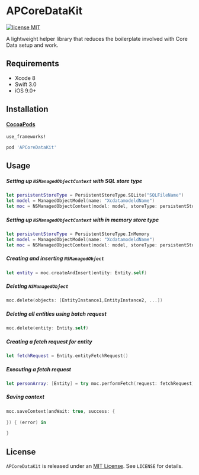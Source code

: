 # APCoreDataKit
 [![license MIT](https://img.shields.io/cocoapods/l/JSQCoreDataKit.svg)][mitLink]


A lightweight helper library that reduces the boilerplate involved with Core Data setup and work.

## Requirements
* Xcode 8
* Swift 3.0
* iOS 9.0+

## Installation

#### [CocoaPods](http://cocoapods.org)

````ruby
use_frameworks!

pod 'APCoreDataKit'

````

## Usage 

##### Setting up `NSManagedObjectContext` with SQL store type

````swift
let persistentStoreType = PersistentStoreType.SQLite("SQLFileName")
let model = ManagedObjectModel(name: "XcdatamodeldName")   
let moc = NSManagedObjectContext(model: model, storeType: persistentStoreType)
````

##### Setting up `NSManagedObjectContext` with in memory store type

````swift
let persistentStoreType = PersistentStoreType.InMemory
let model = ManagedObjectModel(name: "XcdatamodeldName")   
let moc = NSManagedObjectContext(model: model, storeType: persistentStoreType)
````

##### Creating and inserting `NSManagedObject`

````swift
let entity = moc.createAndInsert(entity: Entity.self)
````

##### Deleting `NSManagedObject`

````swift
moc.delete(objects: [EntityInstance1,EntityInstance2, ...])
````

##### Deleting all entities using batch request 

````swift
moc.delete(entity: Entity.self)
````
##### Creating a fetch request for entity  

````swift
let fetchRequest = Entity.entityFetchRequest()
````

##### Executing a fetch request 

````swift
let personArray: [Entity] = try moc.performFetch(request: fetchRequest)
````

##### Saving context 

````swift
moc.saveContext(andWait: true, success: { 
            
}) { (error) in
                
}
````
## License

`APCoreDataKit` is released under an [MIT License][mitLink]. See `LICENSE` for details.

[mitLink]:http://opensource.org/licenses/MIT